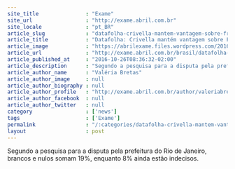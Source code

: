 ```yaml
---
site_title               : "Exame"
site_url                 : "http://exame.abril.com.br"
site_locale              : "pt_BR"
article_slug             : "datafolha-crivella-mantem-vantagem-sobre-freixo-no-rio"
article_title            : "Datafolha: Crivella mantém vantagem sobre Freixo no Rio"
article_image            : "https://abrilexame.files.wordpress.com/2016/10/size_960_16_9_crivella-freixo6.jpg?quality=70&strip=all&w=960"
article_url              : "http://exame.abril.com.br/brasil/datafolha-crivella-mantem-vantagem-sobre-freixo-no-rio/"
article_published_at     : "2016-10-26T08:36:32-02:00"
article_description      : "Segundo a pesquisa para a disputa pela prefeitura do Rio de Janeiro, brancos e nulos somam 19%, enquanto 8% ainda estão indecisos."
article_author_name      : "Valéria Bretas"
article_author_image     : null
article_author_biography : null
article_author_profile   : "http://exame.abril.com.br/author/valeriabretas/"
article_author_facebook  : null
article_author_twitter   : null
category                 : ['news']
tags                     : ['Exame']
permalink                : "/:categories/datafolha-crivella-mantem-vantagem-sobre-freixo-no-rio/"
layout                   : post
---
```


Segundo a pesquisa para a disputa pela prefeitura do Rio de Janeiro, brancos e nulos somam 19%, enquanto 8% ainda estão indecisos.
